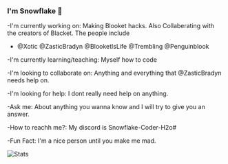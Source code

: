### I'm Snowflake 👋



-I'm currently working on: Making Blooket hacks. Also Collaberating with the creators of Blacket. The people include 
- @Xotic @ZasticBradyn @BlooketIsLife @Trembling @Penguinblook

-I'm currently learning/teaching: Myself how to code

-I'm looking to collaborate on: Anything and everything that @ZasticBradyn needs help on. 

-I'm looking for help: I dont really need help on anything. 

-Ask me: About anything you wanna know and I will try to give you an answer. 

-How to reachh me?: My discord is Snowflake-Coder-H2o#

-Fun Fact: I'm a nice person until you make me mad. 

![Stats](https://github-readme-stats.vercel.app/api?username=Snowflake-Coder-H2o&count_private=true&show_icons=true&theme=dark)
